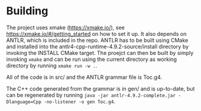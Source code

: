 # Building

The project uses xmake (https://xmake.io/), see https://xmake.io/#/getting_started on how to set it up.
It also depends on ANTLR, which is included in the repo.
ANTLR has to be built using CMake and installed into the antlr4-cpp-runtime-4.9.2-source/install directory by invoking the INSTALL CMake target.
The proejct can then be built by simply invoking `xmake` and can be run using the current directory as working directory by running `xmake run -w .`.

All of the code is in src/ and the ANTLR grammar file is Toc.g4.

The C++ code generated from the grammar is in gen/ and is up-to-date, but can be regenerated by running `java -jar antlr-4.9.2-complete.jar -Dlanguage=Cpp -no-listener -o gen Toc.g4`.